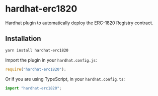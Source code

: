 # hardhat-erc1820

Hardhat plugin to automatically deploy the ERC-1820 Registry contract.

## Installation

```bash
yarn install hardhat-erc1820
```

Import the plugin in your `hardhat.config.js`:

```js
require("hardhat-erc1820");
```

Or if you are using TypeScript, in your `hardhat.config.ts`:

```ts
import "hardhat-erc1820";
```
